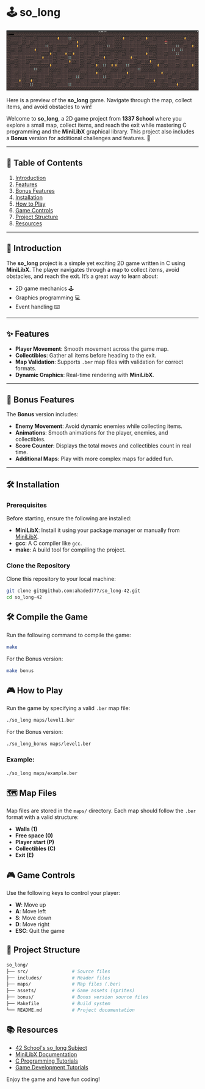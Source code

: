 # 🕹️ so_long

![Game Screenshot](assets/image.png)

Here is a preview of the **so_long** game. Navigate through the map, collect items, and avoid obstacles to win!

Welcome to **so_long**, a 2D game project from **1337 School** where you explore a small map, collect items, and reach the exit while mastering C programming and the **MiniLibX** graphical library. This project also includes a **Bonus** version for additional challenges and features. 🚀

---

## 📜 Table of Contents

1. [Introduction](#-introduction)
2. [Features](#-features)
3. [Bonus Features](#-bonus-features)
4. [Installation](#-installation)
5. [How to Play](#-how-to-play)
6. [Game Controls](#-game-controls)
7. [Project Structure](#-project-structure)
8. [Resources](#-resources)

---

## 🌟 Introduction

The **so_long** project is a simple yet exciting 2D game written in C using **MiniLibX**. The player navigates through a map to collect items, avoid obstacles, and reach the exit. It’s a great way to learn about:

- 2D game mechanics 🕹️
- Graphics programming 💻
- Event handling ⌨️

---

## ✨ Features

- **Player Movement**: Smooth movement across the game map.
- **Collectibles**: Gather all items before heading to the exit.
- **Map Validation**: Supports `.ber` map files with validation for correct formats.
- **Dynamic Graphics**: Real-time rendering with **MiniLibX**.

---

## 🚀 Bonus Features

The **Bonus** version includes:

- **Enemy Movement**: Avoid dynamic enemies while collecting items.
- **Animations**: Smooth animations for the player, enemies, and collectibles.
- **Score Counter**: Displays the total moves and collectibles count in real time.
- **Additional Maps**: Play with more complex maps for added fun.

---

## 🛠 Installation

### Prerequisites

Before starting, ensure the following are installed:

- **MiniLibX**: Install it using your package manager or manually from [MiniLibX](https://harm-smits.github.io/42docs/libs/minilibx).
- **gcc**: A C compiler like `gcc`.
- **make**: A build tool for compiling the project.

### Clone the Repository

Clone this repository to your local machine:
```bash
git clone git@github.com:ahaded777/so_long-42.git
cd so_long-42
```

## 🛠️ Compile the Game

Run the following command to compile the game:

```bash
make
```

For the Bonus version:

```bash
make bonus
```

## 🎮 How to Play

Run the game by specifying a valid `.ber` map file:

```bash
./so_long maps/level1.ber
```

For the Bonus version:

```bash
./so_long_bonus maps/level1.ber
```

### Example:

```bash
./so_long maps/example.ber
```

## 🗺️ Map Files

Map files are stored in the `maps/` directory. Each map should follow the `.ber` format with a valid structure:

- **Walls (1)**
- **Free space (0)**
- **Player start (P)**
- **Collectibles (C)**
- **Exit (E)**

## 🎮 Game Controls

Use the following keys to control your player:

- **W**: Move up
- **A**: Move left
- **S**: Move down
- **D**: Move right
- **ESC**: Quit the game

## 📁 Project Structure

```bash
so_long/
├── src/                # Source files
├── includes/           # Header files
├── maps/               # Map files (.ber)
├── assets/             # Game assets (sprites)
├── bonus/              # Bonus version source files
├── Makefile            # Build system
└── README.md           # Project documentation
```

## 📚 Resources

- [42 School's so_long Subject](https://example.com)
- [MiniLibX Documentation](https://harm-smits.github.io/42docs/libs/minilibx)
- [C Programming Tutorials](https://www.learn-c.org/)
- [Game Development Tutorials](https://www.gamedev.net/)

Enjoy the game and have fun coding!
